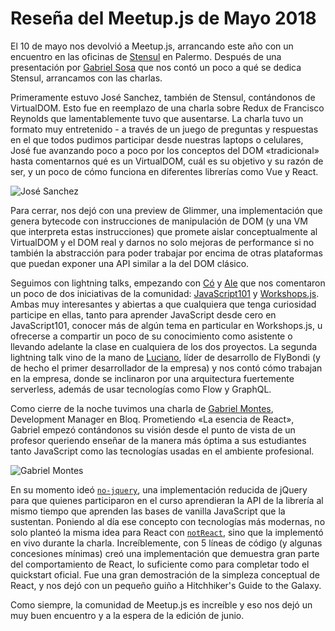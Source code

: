 # Reseña del Meetup.js de Mayo 2018

El 10 de mayo nos devolvió a Meetup.js, arrancando este año con un encuentro en las oficinas de [Stensul](https://stensul.com/) en Palermo. Después de una presentación por [Gabriel Sosa](https://twitter.com/pendexgabo) que nos contó un poco a qué se dedica Stensul, arrancamos con las charlas.

Primeramente estuvo José Sanchez, también de Stensul, contándonos de VirtualDOM. Esto fue en reemplazo de una charla sobre Redux de Francisco Reynolds que lamentablemente tuvo que ausentarse. La charla tuvo un formato muy entretenido - a través de un juego de preguntas y respuestas en el que todos pudimos participar desde nuestras laptops o celulares, José fue avanzando poco a poco por los conceptos del DOM «tradicional» hasta comentarnos qué es un VirtualDOM, cuál es su objetivo y su razón de ser, y un poco de cómo funciona en diferentes librerías como Vue y React.

![José Sanchez](https://raw.githubusercontent.com/meetupjs-ar/blog-articles/master/05-resena-meetup-mayo-2018/jose-sanchez.jpg)

Para cerrar, nos dejó con una preview de Glimmer, una implementación que genera bytecode con instrucciones de manipulación de DOM (y una VM que interpreta estas instrucciones) que promete aislar conceptualmente al VirtualDOM y el DOM real y darnos no solo mejoras de performance si no también la abstracción para poder trabajar por encima de otras plataformas que puedan exponer una API similar a la del DOM clásico.

Seguimos con lightning talks, empezando con [Có](https://twitter.com/co_constanza) y [Ale](https://twitter.com/alekrumkamp) que nos comentaron un poco de dos iniciativas de la comunidad: [JavaScript101](https://twitter.com/javascript_101) y [Workshops.js](https://twitter.com/workshopsjs). Ambas muy interesantes y abiertas a que cualquiera que tenga curiosidad participe en ellas, tanto para aprender JavaScript desde cero en JavaScript101, conocer más de algún tema en particular en Workshops.js, u ofrecerse a compartir un poco de su conocimiento como asistente o llevando adelante la clase en cualquiera de los dos proyectos. La segunda lightning talk vino de la mano de [Luciano](https://twitter.com/lfantone), líder de desarrollo de FlyBondi (y de hecho el primer desarrollador de la empresa) y nos contó cómo trabajan en la empresa, donde se inclinaron por una arquitectura fuertemente serverless, además de usar tecnologías como Flow y GraphQL.

Como cierre de la noche tuvimos una charla de [Gabriel Montes](https://twitter.com/gab_montes), Development Manager en Bloq. Prometiendo «La esencia de React», Gabriel empezó contándonos su visión desde el punto de vista de un profesor queriendo enseñar de la manera más óptima a sus estudiantes tanto JavaScript como las tecnologías usadas en el ambiente profesional.

![Gabriel Montes](https://raw.githubusercontent.com/meetupjs-ar/blog-articles/master/05-resena-meetup-mayo-2018/gabi-montes.jpg)

En su momento ideó [`no-jquery`](https://gist.github.com/gabmontes/535a7b3b059b2a301a55b43e90ee0101), una implementación reducida de jQuery para que quienes participaron en el curso aprendieran la API de la librería al mismo tiempo que aprenden las bases de vanilla JavaScript que la sustentan. Poniendo al día ese concepto con tecnologías más modernas, no solo planteó la misma idea para React con [`notReact`](https://github.com/gabmontes/exploring-not-react), sino que la implementó en vivo durante la charla. Increíblemente, con 5 líneas de código (y algunas concesiones mínimas) creó una implementación que demuestra gran parte del comportamiento de React, lo suficiente como para completar todo el quickstart oficial. Fue una gran demostración de la simpleza conceptual de React, y nos dejó con un pequeño guiño a Hitchhiker's Guide to the Galaxy.

Como siempre, la comunidad de Meetup.js es increíble y eso nos dejó un muy buen encuentro y a la espera de la edición de junio.
